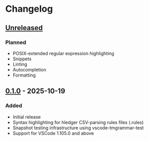 # Changelog

## [Unreleased]

### Planned

- POSIX-extended regular expression highlighting
- Snippets
- Linting
- Autocompletion
- Formatting

## [0.1.0] - 2025-10-19

### Added

- Initial release
- Syntax highlighting for hledger CSV-parsing rules files (.rules)
- Snapshot testing infrastructure using vscode-tmgrammar-test
- Support for VSCode 1.105.0 and above

[Unreleased]: https://github.com/EthanOlpin/hledger-rules-vscode/compare/v0.1.0...HEAD
[0.1.0]: https://github.com/EthanOlpin/hledger-rules-vscode/releases/tag/v0.1.0
